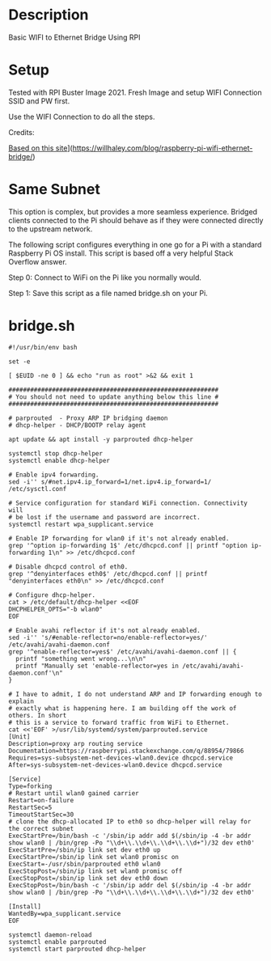 # Description
Basic WIFI to Ethernet Bridge Using RPI

# Setup
Tested with RPI Buster Image 2021. Fresh Image and setup WIFI Connection SSID and PW first.

Use the WIFI Connection to do all the steps.

Credits:

[Based on this site](https://duckduckgo.com)](https://willhaley.com/blog/raspberry-pi-wifi-ethernet-bridge/)




# Same Subnet
This option is complex, but provides a more seamless experience. Bridged clients connected to the Pi should behave as if they were connected directly to the upstream network.

The following script configures everything in one go for a Pi with a standard Raspberry Pi OS install. This script is based off a very helpful Stack Overflow answer.

Step 0: Connect to WiFi on the Pi like you normally would.

Step 1: Save this script as a file named bridge.sh on your Pi.

# bridge.sh

```
#!/usr/bin/env bash

set -e

[ $EUID -ne 0 ] && echo "run as root" >&2 && exit 1

##########################################################
# You should not need to update anything below this line #
##########################################################

# parprouted  - Proxy ARP IP bridging daemon
# dhcp-helper - DHCP/BOOTP relay agent

apt update && apt install -y parprouted dhcp-helper

systemctl stop dhcp-helper
systemctl enable dhcp-helper

# Enable ipv4 forwarding.
sed -i'' s/#net.ipv4.ip_forward=1/net.ipv4.ip_forward=1/ /etc/sysctl.conf

# Service configuration for standard WiFi connection. Connectivity will
# be lost if the username and password are incorrect.
systemctl restart wpa_supplicant.service

# Enable IP forwarding for wlan0 if it's not already enabled.
grep '^option ip-forwarding 1$' /etc/dhcpcd.conf || printf "option ip-forwarding 1\n" >> /etc/dhcpcd.conf

# Disable dhcpcd control of eth0.
grep '^denyinterfaces eth0$' /etc/dhcpcd.conf || printf "denyinterfaces eth0\n" >> /etc/dhcpcd.conf

# Configure dhcp-helper.
cat > /etc/default/dhcp-helper <<EOF
DHCPHELPER_OPTS="-b wlan0"
EOF

# Enable avahi reflector if it's not already enabled.
sed -i'' 's/#enable-reflector=no/enable-reflector=yes/' /etc/avahi/avahi-daemon.conf
grep '^enable-reflector=yes$' /etc/avahi/avahi-daemon.conf || {
  printf "something went wrong...\n\n"
  printf "Manually set 'enable-reflector=yes in /etc/avahi/avahi-daemon.conf'\n"
}

# I have to admit, I do not understand ARP and IP forwarding enough to explain
# exactly what is happening here. I am building off the work of others. In short
# this is a service to forward traffic from WiFi to Ethernet.
cat <<'EOF' >/usr/lib/systemd/system/parprouted.service
[Unit]
Description=proxy arp routing service
Documentation=https://raspberrypi.stackexchange.com/q/88954/79866
Requires=sys-subsystem-net-devices-wlan0.device dhcpcd.service
After=sys-subsystem-net-devices-wlan0.device dhcpcd.service

[Service]
Type=forking
# Restart until wlan0 gained carrier
Restart=on-failure
RestartSec=5
TimeoutStartSec=30
# clone the dhcp-allocated IP to eth0 so dhcp-helper will relay for the correct subnet
ExecStartPre=/bin/bash -c '/sbin/ip addr add $(/sbin/ip -4 -br addr show wlan0 | /bin/grep -Po "\\d+\\.\\d+\\.\\d+\\.\\d+")/32 dev eth0'
ExecStartPre=/sbin/ip link set dev eth0 up
ExecStartPre=/sbin/ip link set wlan0 promisc on
ExecStart=-/usr/sbin/parprouted eth0 wlan0
ExecStopPost=/sbin/ip link set wlan0 promisc off
ExecStopPost=/sbin/ip link set dev eth0 down
ExecStopPost=/bin/bash -c '/sbin/ip addr del $(/sbin/ip -4 -br addr show wlan0 | /bin/grep -Po "\\d+\\.\\d+\\.\\d+\\.\\d+")/32 dev eth0'

[Install]
WantedBy=wpa_supplicant.service
EOF

systemctl daemon-reload
systemctl enable parprouted
systemctl start parprouted dhcp-helper

```
